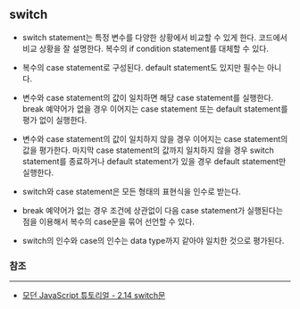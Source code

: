 ## switch

- switch statement는 특정 변수를 다양한 상황에서 비교할 수 있게 한다. 코드에서 비교 상황을 잘 설명한다. 복수의 if condition statement를 대체할 수 있다.

- 복수의 case statement로 구성된다. default statement도 있지만 필수는 아니다.

- 변수와 case statement의 값이 일치하면 해당 case statement를 실행한다. break 예약어가 없을 경우 이어지는 case statement 또는 default statement를 평가 없이 실행한다.

- 변수와 case statement의 값이 일치하지 않을 경우 이어지는 case statement의 값을 평가한다. 마지막 case statement의 값까지 일치하지 않을 경우 switch statement를 종료하거나 default statement가 있을 경우 default statement만 실행한다.

- switch와 case statement은 모든 형태의 표현식을 인수로 받는다.

- break 예약어가 없는 경우 조건에 상관없이 다음 case statement가 실행된다는 점을 이용해서 복수의 case문을 묶어 선언할 수 있다.

- switch의 인수와 case의 인수는 data type까지 같아야 일치한 것으로 평가된다.

### 참조
---

- [모던 JavaScript 튜토리얼 - 2.14 switch문](https://ko.javascript.info/switch)